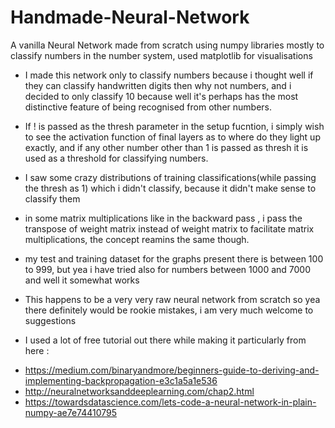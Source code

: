 # Handmade-Neural-Network
A vanilla Neural Network made from scratch using numpy libraries mostly to classify numbers in the number system,  used matplotlib for visualisations

- I made this network only to classify numbers because i thought well if they can classify handwritten digits then why not numbers, and i decided to only classify 10 because well it's perhaps has the most distinctive feature of being recognised from other numbers. 

- If ! is passed as the thresh parameter in the setup fucntion, i simply wish to see the activation function of final layers as to where do they light up exactly, and if any other number other than 1 is passed as thresh it is used as a threshold for classifying numbers.

- I saw some crazy distributions of training classifications(while passing the thresh as 1) which i didn't classify, because it didn't make sense to classify them

- in some matrix multiplications like in the backward pass , i pass the transpose of weight matrix instead of weight matrix to facilitate matrix multiplications, the concept reamins the same though.

- my test and training dataset for the graphs present there is between 100 to 999, but yea i have tried also for numbers between 1000 and 7000 and well it somewhat works

- This happens to be a very very raw neural network from scratch so yea there definitely would be rookie mistakes, i am very much welcome to suggestions

- I used a lot of free tutorial out there while making it particularly from here :

+ https://medium.com/binaryandmore/beginners-guide-to-deriving-and-implementing-backpropagation-e3c1a5a1e536
+ http://neuralnetworksanddeeplearning.com/chap2.html
+ https://towardsdatascience.com/lets-code-a-neural-network-in-plain-numpy-ae7e74410795



